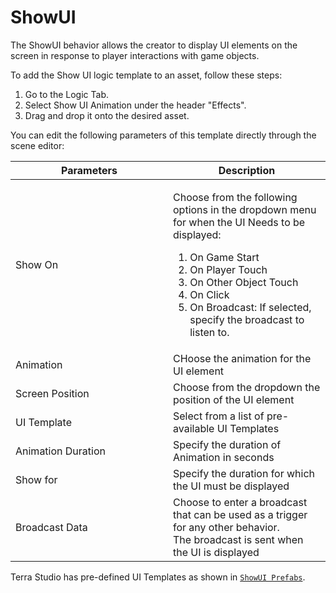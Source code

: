 # ShowUI

The ShowUI behavior allows the creator to display UI elements on the screen in response to player interactions with game objects.

To add the Show UI logic template to an asset, follow these steps:

1. Go to the Logic Tab.
2. Select Show UI Animation under the header "Effects".
3. Drag and drop it onto the desired asset.

You can edit the following parameters of this template directly through the scene editor:

<table><thead><tr><th width="236">Parameters</th><th>Description</th></tr></thead><tbody><tr><td>Show On</td><td><p></p><p>Choose from the following options in the dropdown menu for when the UI Needs to be displayed:</p><ol><li>On Game Start</li><li>On Player Touch</li><li>On Other Object Touch</li><li>On Click</li><li>On Broadcast: If selected, specify the broadcast to listen to.</li></ol></td></tr><tr><td>Animation</td><td>CHoose the animation for the UI element</td></tr><tr><td>Screen Position</td><td>Choose from the dropdown  the position of the UI element</td></tr><tr><td>UI Template</td><td>Select from a list of pre-available UI Templates</td></tr><tr><td>Animation Duration</td><td>Specify the duration of Animation in seconds</td></tr><tr><td>Show for</td><td>Specify the duration for which the UI must be displayed</td></tr><tr><td>Broadcast Data</td><td>Choose to enter a broadcast that can be used as a trigger for any other behavior. <br>The broadcast is sent when the UI is displayed</td></tr></tbody></table>



Terra Studio has pre-defined UI Templates as shown in [`ShowUI Prefabs`](showui-prefabs.md).&#x20;
